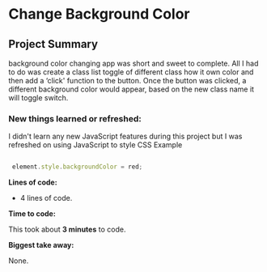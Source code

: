 # Change Background Color

## Project Summary

 background color changing app was short and sweet to complete. All I had to do was create a class list toggle of different class how it own color and then add a ‘click' function to the button. Once the button was clicked, a different background color would appear, based on the new class name it will toggle switch.

### New things learned or refreshed:

I didn't learn any new JavaScript features during this project but I was refreshed on using JavaScript to style CSS Example

```js

 element.style.backgroundColor = red;

```

**Lines of code:**

* 4 lines of code.

**Time to code:**

This took about **3 minutes** to code.

**Biggest take away:**

None.
